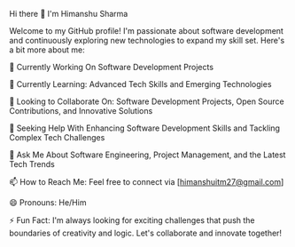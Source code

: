 Hi there 👋 I'm Himanshu Sharma

Welcome to my GitHub profile! I'm passionate about software development and continuously exploring new technologies to expand my skill set. Here's a bit more about me:

🔭 Currently Working On Software Development Projects

🌱 Currently Learning: Advanced Tech Skills and Emerging Technologies

👯 Looking to Collaborate On: Software Development Projects, Open Source Contributions, and Innovative Solutions

🤝 Seeking Help With Enhancing Software Development Skills and Tackling Complex Tech Challenges

💬 Ask Me About Software Engineering, Project Management, and the Latest Tech Trends

📫 How to Reach Me: Feel free to connect via [himanshuitm27@gmail.com]

😄 Pronouns: He/Him


⚡ Fun Fact: I'm always looking for exciting challenges that push the boundaries of creativity and logic.
Let's collaborate and innovate together!
